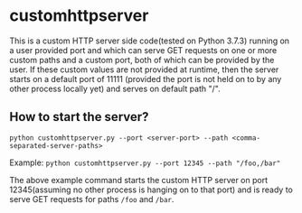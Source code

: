 # customhttpserver

 This is a custom HTTP server side code(tested on Python 3.7.3) running on a user 
 provided port and which can serve GET requests on one or more custom paths and 
 a custom port, both of which can be provided by the user. If these custom values 
 are not provided at runtime, then the server starts on a default port of 11111
 (provided the port is not held on to by any other process locally yet) and 
 serves on default path "/".

## How to start the server?
   `python customhttpserver.py --port <server-port> --path <comma-separated-server-paths>`

   Example:
   `python customhttpserver.py --port 12345 --path "/foo,/bar"`

   The above example command starts the custom HTTP server on port 12345(assuming no other process is hanging on to that port) and is ready to serve GET requests for paths `/foo` and `/bar`.

